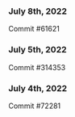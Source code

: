 ### July 8th, 2022

Commit #61621

### July 5th, 2022

Commit #314353


### July 4th, 2022

Commit #72281
